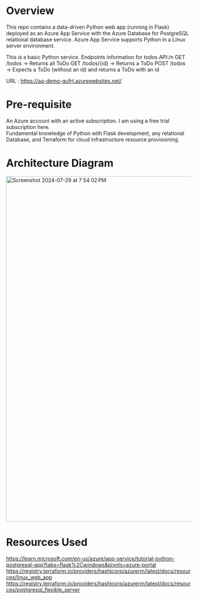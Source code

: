 # Overview
This repo contains a data-driven Python web app (running in Flask) deployed as an Azure App Service with the Azure Database for PostgreSQL relational database service. Azure App Service supports Python in a Linux server environment.

This is a basic Python service. Endpoints information for todos API:/n
GET /todos → Returns all ToDo
GET /todos/{id} → Returns a ToDo
POST /todos → Expects a ToDo (without an id) and returns a ToDo with an id

URL : https://aa-demo-gufrt.azurewebsites.net/

# Pre-requisite

An Azure account with an active subscription. I am using a free trial subscription here.  
Fundamental knowledge of Python with Flask development, any relational Database, and Terraform for cloud infrastructure resource provisioning.   

# Architecture Diagram 

<img width="943" alt="Screenshot 2024-07-29 at 7 54 02 PM" src="https://github.com/user-attachments/assets/49c4c57c-e21d-4f4f-9be8-e4ee6fff820b">



# Resources Used
https://learn.microsoft.com/en-us/azure/app-service/tutorial-python-postgresql-app?tabs=flask%2Cwindows&pivots=azure-portal
https://registry.terraform.io/providers/hashicorp/azurerm/latest/docs/resources/linux_web_app
https://registry.terraform.io/providers/hashicorp/azurerm/latest/docs/resources/postgresql_flexible_server
